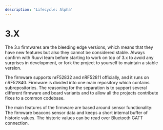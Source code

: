 ```yaml
---
description: 'Lifecycle: Alpha'
---
```


# 3.X

The 3.x firmwares are the bleeding edge versions, which means that they have new features but also they cannot be considered stable. Always confirm with Ruuvi team before starting to work on top of 3.x to avoid any surprises in development, or fork the project to yourself to maintain a stable version.

The firmware supports nrF52832 and nRF52811 officially, and it runs on nRF52840. Firmware is divided into one main repository which contains subrepositories. The reasoning for the separation is to support several different firmware and board variants and to allow all the projects contribute fixes to a common codebase. 

The main features of the firmware are based around sensor functionality: The firmware beacons sensor data and keeps a short internal buffer of historic values. The historic values can be read over Bluetooth GATT connection.

